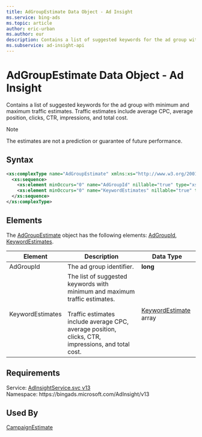 ```yaml
---
title: AdGroupEstimate Data Object - Ad Insight
ms.service: bing-ads
ms.topic: article
author: eric-urban
ms.author: eur
description: Contains a list of suggested keywords for the ad group with minimum and maximum traffic estimates.
ms.subservice: ad-insight-api
---
```

# AdGroupEstimate Data Object - Ad Insight
Contains a list of suggested keywords for the ad group with minimum and maximum traffic estimates. Traffic estimates include average CPC, average position, clicks, CTR, impressions, and total cost.

> [!NOTE]
> The estimates are not a prediction or guarantee of future performance.

## Syntax
```xml
<xs:complexType name="AdGroupEstimate" xmlns:xs="http://www.w3.org/2001/XMLSchema">
  <xs:sequence>
    <xs:element minOccurs="0" name="AdGroupId" nillable="true" type="xs:long" />
    <xs:element minOccurs="0" name="KeywordEstimates" nillable="true" type="tns:ArrayOfKeywordEstimate" />
  </xs:sequence>
</xs:complexType>
```

## <a name="elements"></a>Elements

The [AdGroupEstimate](adgroupestimate.md) object has the following elements: [AdGroupId](#adgroupid), [KeywordEstimates](#keywordestimates).

|Element|Description|Data Type|
|-----------|---------------|-------------|
|<a name="adgroupid"></a>AdGroupId|The ad group identifier.|**long**|
|<a name="keywordestimates"></a>KeywordEstimates|The list of suggested keywords with minimum and maximum traffic estimates.<br/><br/>Traffic estimates include average CPC, average position, clicks, CTR, impressions, and total cost.|[KeywordEstimate](keywordestimate.md) array|

## Requirements
Service: [AdInsightService.svc v13](https://adinsight.api.bingads.microsoft.com/Api/Advertiser/AdInsight/v13/AdInsightService.svc)  
Namespace: https\://bingads.microsoft.com/AdInsight/v13  

## Used By
[CampaignEstimate](campaignestimate.md)  
